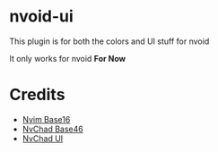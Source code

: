 # nvoid-ui
This plugin is for both the colors and UI stuff for nvoid

It only works for nvoid **For Now**

# Credits
- [Nvim Base16](https://github.com/norcalli/nvim-base16.lua)
- [NvChad Base46](https://github.com/NvChad/base46)
- [NvChad UI](https://github.com/NvChad/ui)
